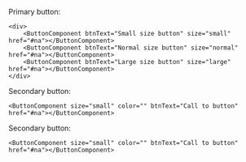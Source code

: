Primary button:

    <div>
        <ButtonComponent btnText="Small size button" size="small" href="#na"></ButtonComponent>
        <ButtonComponent btnText="Normal size button" size="normal" href="#na"></ButtonComponent>
        <ButtonComponent btnText="Large size button" size="large" href="#na"></ButtonComponent>
    </div>

Secondary button:

    <ButtonComponent size="small" color="" btnText="Call to button" href="#na"></ButtonComponent>

Secondary button:

    <ButtonComponent size="small" color="" btnText="Call to button" href="#na"></ButtonComponent>

